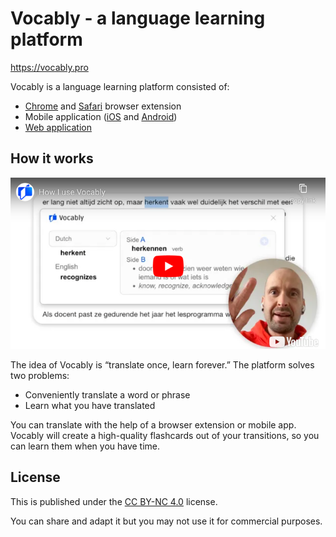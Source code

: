 # Vocably - a language learning platform

https://vocably.pro

Vocably is a language learning platform consisted of:

- [Chrome](https://chromewebstore.google.com/detail/vocably/baocigmmhhdemijfjnjdidbkfgpgogmb) and [Safari](https://apps.apple.com/us/app/vocably-for-safari/id6464076425) browser extension
- Mobile application ([iOS](https://apps.apple.com/app/vocably-pro-language-cards/id1641258757) and [Android](https://play.google.com/store/apps/details?id=com.vocablypro))
- [Web application](https://app.vocably.pro)

## How it works

[![How I use Vocably](assets/how-i-use-vocably.png?raw=true)](https://youtu.be/UwNog9yKCeA)

The idea of Vocably is “translate once, learn forever.” The platform solves two problems:

- Conveniently translate a word or phrase
- Learn what you have translated

You can translate with the help of a browser extension or mobile app. Vocably will create a high-quality flashcards out of your transitions, so you can learn them when you have time.

## License

This is published under the [CC BY-NC 4.0](https://creativecommons.org/licenses/by-nc/4.0/) license.

You can share and adapt it but you may not use it for commercial purposes.

